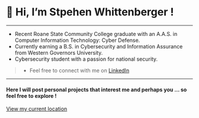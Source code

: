 # 👋 Hi, I’m Stpehen Whittenberger !

---

- Recent Roane State Community College graduate with an A.A.S. in Computer Information Technology: Cyber Defense.
- Currently earning a B.S. in Cybersecurity and Information Assurance from Western Governors University.
- Cybersecurity student with a passion for national security.
> - Feel free to connect with me on [LinkedIn](https://www.linkedin.com/in/stephen-whittenberger-658980210)

---

#### Here I will post personal projects that interest me and perhaps you ... so feel free to explore !

[View my current location](https://cl.gy/KHQQn)
